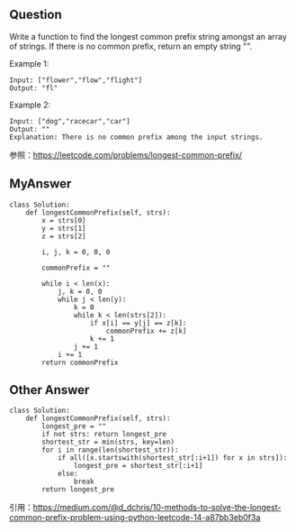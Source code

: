## Question
Write a function to find the longest common prefix string amongst an array of strings.
If there is no common prefix, return an empty string "".

Example 1:
```
Input: ["flower","flow","flight"]
Output: "fl"
```

Example 2:
```
Input: ["dog","racecar","car"]
Output: ""
Explanation: There is no common prefix among the input strings.
```

参照：https://leetcode.com/problems/longest-common-prefix/


## MyAnswer
```
class Solution:
    def longestCommonPrefix(self, strs):
        x = strs[0]
        y = strs[1]
        z = strs[2]

        i, j, k = 0, 0, 0

        commonPrefix = ""

        while i < len(x):
            j, k = 0, 0
            while j < len(y):
                k = 0
                while k < len(strs[2]):
                    if x[i] == y[j] == z[k]:
                        commonPrefix += z[k]
                    k += 1
                j += 1
            i += 1
        return commonPrefix
```

## Other Answer
```
class Solution:
    def longestCommonPrefix(self, strs):
        longest_pre = ""
        if not strs: return longest_pre
        shortest_str = min(strs, key=len)
        for i in range(len(shortest_str)):
            if all([x.startswith(shortest_str[:i+1]) for x in strs]):
                longest_pre = shortest_str[:i+1]
            else:
                break
        return longest_pre
```
引用：https://medium.com/@d_dchris/10-methods-to-solve-the-longest-common-prefix-problem-using-python-leetcode-14-a87bb3eb0f3a